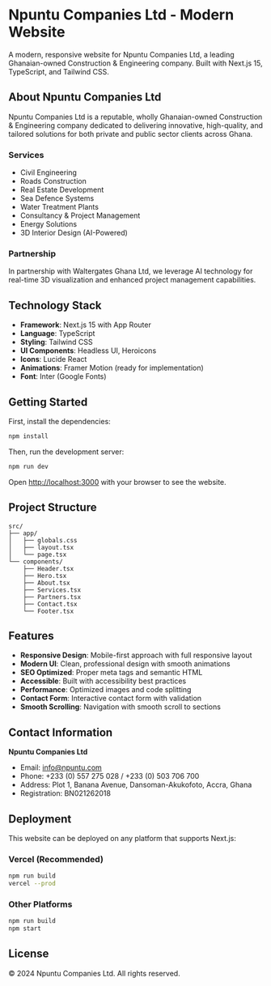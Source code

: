 # Npuntu Companies Ltd - Modern Website

A modern, responsive website for Npuntu Companies Ltd, a leading Ghanaian-owned Construction & Engineering company. Built with Next.js 15, TypeScript, and Tailwind CSS.

## About Npuntu Companies Ltd

Npuntu Companies Ltd is a reputable, wholly Ghanaian-owned Construction & Engineering company dedicated to delivering innovative, high-quality, and tailored solutions for both private and public sector clients across Ghana.

### Services
- Civil Engineering
- Roads Construction
- Real Estate Development
- Sea Defence Systems
- Water Treatment Plants
- Consultancy & Project Management
- Energy Solutions
- 3D Interior Design (AI-Powered)

### Partnership
In partnership with Waltergates Ghana Ltd, we leverage AI technology for real-time 3D visualization and enhanced project management capabilities.

## Technology Stack

- **Framework**: Next.js 15 with App Router
- **Language**: TypeScript
- **Styling**: Tailwind CSS
- **UI Components**: Headless UI, Heroicons
- **Icons**: Lucide React
- **Animations**: Framer Motion (ready for implementation)
- **Font**: Inter (Google Fonts)

## Getting Started

First, install the dependencies:

```bash
npm install
```

Then, run the development server:

```bash
npm run dev
```

Open [http://localhost:3000](http://localhost:3000) with your browser to see the website.

## Project Structure

```
src/
├── app/
│   ├── globals.css
│   ├── layout.tsx
│   └── page.tsx
└── components/
    ├── Header.tsx
    ├── Hero.tsx
    ├── About.tsx
    ├── Services.tsx
    ├── Partners.tsx
    ├── Contact.tsx
    └── Footer.tsx
```

## Features

- **Responsive Design**: Mobile-first approach with full responsive layout
- **Modern UI**: Clean, professional design with smooth animations
- **SEO Optimized**: Proper meta tags and semantic HTML
- **Accessible**: Built with accessibility best practices
- **Performance**: Optimized images and code splitting
- **Contact Form**: Interactive contact form with validation
- **Smooth Scrolling**: Navigation with smooth scroll to sections

## Contact Information

**Npuntu Companies Ltd**
- Email: info@npuntu.com
- Phone: +233 (0) 557 275 028 / +233 (0) 503 706 700
- Address: Plot 1, Banana Avenue, Dansoman-Akukofoto, Accra, Ghana
- Registration: BN021262018

## Deployment

This website can be deployed on any platform that supports Next.js:

### Vercel (Recommended)
```bash
npm run build
vercel --prod
```

### Other Platforms
```bash
npm run build
npm start
```

## License

© 2024 Npuntu Companies Ltd. All rights reserved.
